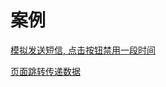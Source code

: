 # 案例

[模拟发送短信, 点击按钮禁用一段时间](<模拟发送短信, 点击按钮禁用一段时间/模拟发送短信, 点击按钮禁用一段时间.md> "模拟发送短信, 点击按钮禁用一段时间")

[页面跳转传递数据](页面跳转传递数据/页面跳转传递数据.md "页面跳转传递数据")
